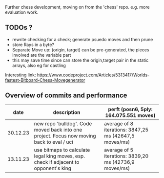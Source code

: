 Further chess development, moving on from the 'chess' repo.
e.g. more evaluation work.

## TODOs ?

- rewrite checking for a check; generate psuedo moves and then prune
- store Rays in a byte?
- Separate Move up: (origin, target) can be pre-generated, the pieces involved are the variable part
- this may save time since can store the origin,target pair in the static arrays, also eg for castling

Interesting link: https://www.codeproject.com/Articles/5313417/Worlds-fastest-Bitboard-Chess-Movegenerator



## Overview of commits and performance
date | description | perft (posn6, 5ply: 164.075.551 moves)
---- | ----------- | -----
30.12.23 | new repo 'bulldog'. Code moved back into one project. Focus now moving back to eval / uci | average of 8 iterations: 3847,25 ms (42647,5 moves/ms)
13.11.23 | use bitmaps to calculate legal king moves, esp. check if adjacent to opponent's king |  average of 5 iterations: 3839,20 ms (42736,9 moves/ms)

